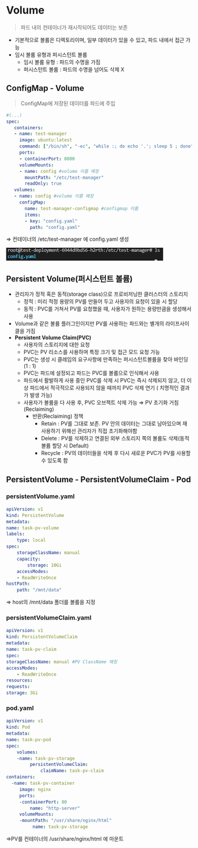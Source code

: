 # Volume

> 파드 내의 컨테이너가 재시작되어도 데이터는 보존
> 
- 기본적으로 볼륨은 디렉토리이며, 일부 데이터가 있을 수 있고, 파드 내에서 접근 가능
- 임시 볼륨 유형과 퍼시스턴트 볼륨
    - 임시 볼륨 유형 : 파드의 수명을 가짐
    - 퍼시스턴트 볼륨 : 파드의 수명을 넘어도 삭제 X

## ConfigMap - Volume

> ConfigMap에 저장된 데이터를 파드에 주입
> 

```yaml
#(...)
spec:
   containers:
   - name: test-manager
     image: ubuntu:latest
     command: ["/bin/sh", "-ec", "while :; do echo '.'; sleep 5 ; done"]
     ports:
     - containerPort: 8080
     volumeMounts:
     - name: config #volume 이름 매칭
       mountPath: "/etc/test-manager"
       readOnly: true
   volumes:
   - name: config #volume 이름 매칭
     configMap:
       name: test-manager-configmap #configmap 이름
       items:
       - key: "config.yaml"
         path: "config.yaml"
```

⇒ 컨테이너의 /etc/test-manager 에 config.yaml 생성

![Untitled](Volume/Untitled.png)

## Persistent Volume(퍼시스턴트 볼륨)

- 관리자가 정적 혹은 동적(storage class)으로 프로비저닝한 클러스터의 스토리지
    - 정적 : 미리 적정 용량의 PV를 만들어 두고 사용자의 요청이 있을 시 할당
    - 동적 : PVC를 거쳐서 PV를 요청했을 때, 사용자가 원하는 용량만큼을 생성해서 사용
- Volume과 같은 볼륨 플러그인이지만 PV를 사용하는 파드와는 별개의 라이프사이클을 가짐
- **Persistent Volume Claim(PVC)**
    - 사용자의 스토리지에 대한 요청
    - PVC는 PV 리소스를 사용하며 특정 크기 및 접근 모드 요청 가능
    - PVC는 생성 시 클레임의 요구사항에 만족하는 퍼시스턴트볼륨을 찾아 바인딩 (1 : 1)
    - PVC는 파드에 설정되고 파드는 PVC를 볼륨으로 인식해서 사용
    - 파드에서 활발하게 사용 중인 PVC를 삭제 시 PVC는 즉시 삭제되지 않고, 더 이상 파드에서 적극적으로 사용되지 않을 때까지 PVC 삭제 연기 ( 치명적인 결과가 발생 가능)
    - 사용자가 볼륨을 다 사용 후, PVC 오브젝트 삭제 가능 ⇒ PV 초기화 거침(Reclaiming)
        - 반환(Reclaiming) 정책
            - Retain : PV를 그대로 보존. PV 안의 데이터는 그대로 남아있으며 재사용하기 위해선 관리자가 직접 초기화해야함
            - Delete : PV를 삭제하고 연결된 외부 스토리지 쪽의 볼륨도 삭제(동적 볼륨 할당 시 Default)
            - Recycle : PV의 데이터들을 삭제 후 다시 새로운 PVC가 PV를 사용할 수 있도록 함

## PersistentVolume - PersistentVolumeClaim - Pod

### persistentVolume.yaml

```yaml
apiVersion: v1
kind: PersistentVolume
metadata:
name: task-pv-volume
labels:
	type: local
spec:
	storageClassName: manual
	capacity:
		storage: 10Gi
	accessModes:
    - ReadWriteOnce
hostPath:
	path: "/mnt/data"
```

⇒ host의 /mnt/data 폴더를 볼륨을 지정

### persistentVolumeClaim.yaml

```yaml
apiVersion: v1
kind: PersistentVolumeClaim
metadata:
name: task-pv-claim
spec:
storageClassName: manual #PV ClassName 매칭
accessModes:
    - ReadWriteOnce
resources:
requests:
storage: 3Gi
```

### pod.yaml

```yaml
apiVersion: v1
kind: Pod
metadata:
name: task-pv-pod
spec:
	volumes:
    -name: task-pv-storage
		 persistentVolumeClaim:
			 claimName: task-pv-claim
containers:
  -name: task-pv-container
	 image: nginx
	 ports:
     -containerPort: 80
		 name: "http-server"
	 volumeMounts:
     -mountPath: "/usr/share/nginx/html"
		  name: task-pv-storage

```

⇒PV를 컨테이너의 /usr/share/nginx/html 에 마운트